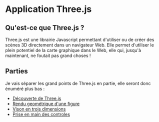 # Application Three.js

## Qu'est-ce que Three.js ?
Three.js est une librairie Javascript permettant d'utiliser ou de créer des scènes 3D directement dans un navigateur Web.
Elle permet d'utiliser le plein potentiel de la carte graphique dans le Web, elle qui, jusqu'à maintenant, ne foutait pas grand choses !

## Parties
Je vais séparer les grand points de Three.js en partie, elle seront donc énuméré plus bas :

* [Découverte de Three.js](doc/DECOUVERTE.md)
* [Rendu geométrique d'une figure](doc/GEOMETRIQUE.md)
* [Vison en trois dimensions](doc/DIMENSIONS.md)
* [Prise en main des controles](doc/CONTROLES.md)